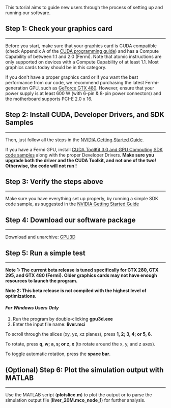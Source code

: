 

This tutorial aims to guide new users through the process of setting up and running our software.

## Step 1: Check your graphics card ##

---

Before you start, make sure that your graphics card is CUDA compatible (check Appendix A of the [CUDA programming guide](http://developer.download.nvidia.com/compute/cuda/3_0/toolkit/docs/NVIDIA_CUDA_ProgrammingGuide.pdf)) and has a Compute Capability of between 1.1 and 2.0 (Fermi).  Note that atomic instructions are only supported on devices with a Compute Capability of at least 1.1.  Most graphics cards today should be in this category.

If you don't have a proper graphics card or if you want the best performance from our code, we recommend purchasing the latest Fermi-generation GPU, such as [GeForce GTX 480](http://www.nvidia.com/object/product_geforce_gtx_480_us.html).  However, ensure that your power supply is at least 600 W (with 6-pin & 8-pin power connectors) and the motherboard supports PCI-E 2.0 x 16.

## Step 2: Install CUDA, Developer Drivers, and SDK Samples ##

---

Then, just follow all the steps in the [NVIDIA Getting Started Guide](http://developer.download.nvidia.com/compute/cuda/3_0/docs/GettingStartedWindows.pdf).

If you have a Fermi GPU, install [CUDA ToolKit 3.0 and GPU Computing SDK code samples](http://developer.nvidia.com/object/cuda_3_0_downloads.html) along with the proper Developer Drivers.  **Make sure you upgrade both the driver and the CUDA Toolkit, and not one of the two!  Otherwise, the code will not run !**

## Step 3: Verify the steps above ##

---

Make sure you have everything set up properly, by running a simple SDK code sample, as suggested in the [NVIDIA Getting Started Guide](http://developer.download.nvidia.com/compute/cuda/3_0/docs/GettingStartedWindows.pdf)

## Step 4: Download our software package ##

---

Download and unarchive: [GPU3D](http://gpu3d.googlecode.com/files/gpu3d_win32.zip)

## Step 5: Run a simple test ##

---


**Note 1: The current beta release is tuned specifically for GTX 280, GTX 295, and GTX 480 (Fermi).  Older graphics cards may not have enough resources to launch the program.**

**Note 2: This beta release is not compiled with the highest level of optimizations.**

#### _For Windows Users Only_ ####
  1. Run the program by double-clicking **gpu3d.exe**
  1. Enter the input file name: **liver.mci**

To scroll through the slices (xy, yz, xz planes), press **1, 2; 3, 4; or 5, 6**.

To rotate, press **q, w; a, s; or z, x** (to rotate around the x, y, and z axes).

To toggle automatic rotation, press the **space bar**.

## (Optional) Step 6: Plot the simulation output with MATLAB ##

---

Use the MATLAB script (**plotslice.m**) to plot the output or to parse the simulation output file (**liver\_20M.mco\_node\_1**) for further analysis.
